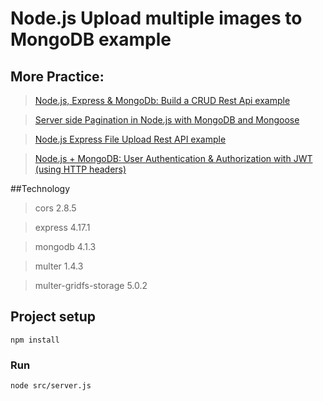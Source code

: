 # Node.js Upload multiple images to MongoDB example


## More Practice:
> [Node.js, Express & MongoDb: Build a CRUD Rest Api example](https://github.com/kabirul/node-express-mongodb-crud-rest-api/)

> [Server side Pagination in Node.js with MongoDB and Mongoose](https://github.com/kabirul/node-js-mongodb-pagination/)

> [Node.js Express File Upload Rest API example](https://github.com/kabirul/node-js-express-static-file-upload/)

> [Node.js + MongoDB: User Authentication & Authorization with JWT (using HTTP headers)](https://github.com/kabirul/node-js-mongodb-auth-jwt/)

##Technology

> cors 2.8.5

> express 4.17.1

> mongodb 4.1.3

> multer 1.4.3

>multer-gridfs-storage 5.0.2

## Project setup
```
npm install
```

### Run
```
node src/server.js
```
